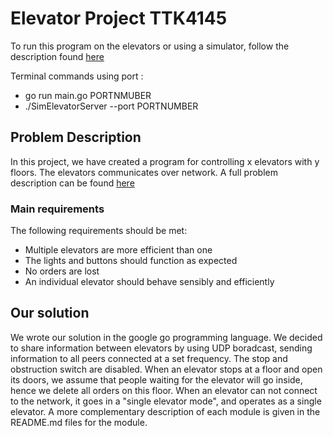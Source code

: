 # Elevator Project TTK4145

To run this program on the elevators or using a simulator, follow the description found [here](https://github.com/TTK4145/elevator-server)

Terminal commands using port :
* go run main.go PORTNMUBER
* ./SimElevatorServer --port PORTNUMBER


## Problem Description

In this project, we have created a program for controlling x elevators with y floors. The elevators communicates over network. A full problem description can be found [here](https://github.com/TTK4145/Project)

### Main requirements
The following requirements should be met:

* Multiple elevators are more efficient than one
* The lights and buttons should function as expected
* No orders are lost
* An individual elevator should behave sensibly and efficiently

## Our solution

We wrote our solution in the google go programming language. We decided to share information between elevators by using UDP boradcast, sending information to all peers connected at a set frequency. The stop and obstruction switch are disabled. When an elevator stops at a floor and open its doors, we assume that people waiting for the elevator will go inside, hence we delete all orders on this floor. When an elevator can not connect to the network, it goes in a "single elevator mode", and operates as a single elevator. A more complementary description of each module is given in the README.md files for the module.
